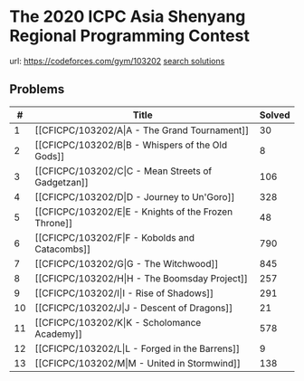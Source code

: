 # The 2020 ICPC Asia Shenyang Regional Programming Contest

url: https://codeforces.com/gym/103202
[search solutions](https://www.google.com/search?q=Solution+OR+題解+The+2020+ICPC+Asia+Shenyang+Regional+Programming+Contest)

## Problems

| # | Title | Solved |
| --- | --- | --- |
|1|[[CFICPC/103202/A\|A - The Grand Tournament]]|30|
|2|[[CFICPC/103202/B\|B - Whispers of the Old Gods]]|8|
|3|[[CFICPC/103202/C\|C - Mean Streets of Gadgetzan]]|106|
|4|[[CFICPC/103202/D\|D - Journey to Un'Goro]]|328|
|5|[[CFICPC/103202/E\|E - Knights of the Frozen Throne]]|48|
|6|[[CFICPC/103202/F\|F - Kobolds and Catacombs]]|790|
|7|[[CFICPC/103202/G\|G - The Witchwood]]|845|
|8|[[CFICPC/103202/H\|H - The Boomsday Project]]|257|
|9|[[CFICPC/103202/I\|I - Rise of Shadows]]|291|
|10|[[CFICPC/103202/J\|J - Descent of Dragons]]|21|
|11|[[CFICPC/103202/K\|K - Scholomance Academy]]|578|
|12|[[CFICPC/103202/L\|L - Forged in the Barrens]]|9|
|13|[[CFICPC/103202/M\|M - United in Stormwind]]|138|
